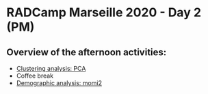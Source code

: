 # RADCamp Marseille 2020 - Day 2 (PM)

## Overview of the afternoon activities:
* [Clustering analysis: PCA](04_PCA_API.md)
* Coffee break
* [Demographic analysis: momi2](07_momi2_API.md)
